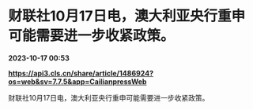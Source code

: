 # 财联社10月17日电，澳大利亚央行重申可能需要进一步收紧政策。

**2023-10-17 00:53**

**https://api3.cls.cn/share/article/1486924?os=web&sv=7.7.5&app=CailianpressWeb**

财联社10月17日电，澳大利亚央行重申可能需要进一步收紧政策。